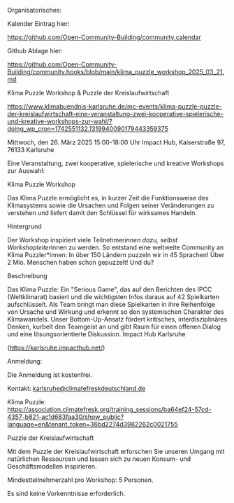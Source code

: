 Organisatorisches:

Kalender Eintrag hier:

https://github.com/Open-Community-Building/community.calendar

Github Ablage hier:

https://github.com/Open-Community-Building/community.hooks/blob/main/klima_puzzle_workshop_2025_03_21.md

Klima Puzzle Workshop & Puzzle der Kreislaufwirtschaft

https://www.klimabuendnis-karlsruhe.de/mc-events/klima-puzzle-puzzle-der-kreislaufwirtschaft-eine-veranstaltung-zwei-kooperative-spielerische-und-kreative-workshops-zur-wahl/?doing_wp_cron=1742551132.1319940090179443359375

Mittwoch, den 26. März 2025
15:00-18:00 Uhr
Impact Hub, Kaiserstraße 97, 76133 Karlsruhe

Eine Veranstaltung, zwei kooperative, spielerische und kreative Workshops zur Auswahl:

Klima Puzzle Workshop

Das Klima Puzzle ermöglicht es, in kurzer Zeit die Funktionsweise des Klimasystems sowie die Ursachen und Folgen seiner Veränderungen zu verstehen und liefert damit den Schlüssel für wirksames Handeln.

Hintergrund

Der Workshop inspiriert viele Teilnehmer*innen dazu, selbst Workshopleiter*innen zu werden. So entstand eine weltweite Community an Klima Puzzler*innen: In über 150 Ländern puzzeln wir in 45 Sprachen! Über 2 Mio. Menschen haben schon gepuzzelt! Und du?


Beschreibung

Das Klima Puzzle: Ein "Serious Game", das auf den Berichten des IPCC (Weltklimarat) basiert und die wichtigsten Infos daraus auf 42 Spielkarten aufschlüsselt. Als Team bringt man diese Spielkarten in ihre Reihenfolge von Ursache und Wirkung und erkennt so den systemischen Charakter des Klimawandels. Unser Bottom-Up-Ansatz fördert kritisches, interdisziplinäres Denken, kurbelt den Teamgeist an und gibt Raum für einen offenen Dialog und eine lösungsorientierte Diskussion.
Impact Hub Karlsruhe

(https://karlsruhe.impacthub.net/)

Anmeldung:

Die Anmeldung ist kostenfrei.

Kontakt: karlsruhe@climatefreskdeutschland.de

Klima Puzzle: https://association.climatefresk.org/training_sessions/ba64ef24-57cd-4357-b821-ac1d683faa30/show_public?language=en&tenant_token=36bd2274d3982262c0021755

Puzzle der Kreislaufwirtschaft

Mit dem Puzzle der Kreislaufwirtschaft erforschen Sie unseren Umgang mit natürlichen Ressourcen und lassen sich zu neuen Konsum- und Geschäftsmodellen inspirieren.

Mindestteilnehmerzahl pro Workshop: 5 Personen.

Es sind keine Vorkenntnisse erforderlich.

